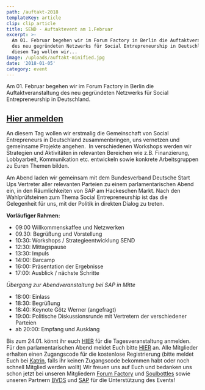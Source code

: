 ```yaml
---
path: /auftakt-2018
templateKey: article
clip: clip_article
title: SEND - Auftaktevent am 1.Februar
excerpt: >-
  Am 01. Februar begehen wir im Forum Factory in Berlin die Auftaktveranstaltung
  des neu gegründeten Netzwerks für Social Entrepreneurship in Deutschland. An
  diesem Tag wollen wir...
image: /uploads/auftakt-minified.jpg
date: '2018-01-05'
category: event
---
```

Am 01. Februar begehen wir im Forum Factory in Berlin die Auftaktveranstaltung des neu gegründeten Netzwerks für Social Entrepreneurship in Deutschland. 

## [Hier anmelden](https://www.eventbrite.com/e/send-auftaktevent-tickets-41754325311)

An diesem Tag wollen wir erstmalig die Gemeinschaft von Social Entrepreneurs in Deutschland zusammenbringen, uns vernetzen und gemeinsame Projekte angehen.  In verschiedenen Workshops werden wir Strategien und Aktivitäten in relevanten Bereichen wie z.B. Finanzierung, Lobbyarbeit, Kommunikation etc. entwickeln sowie konkrete Arbeitsgruppen zu Euren Themen bilden. 

Am Abend laden wir gemeinsam mit dem Bundesverband Deutsche Start Ups Vertreter aller relevanten Parteien zu einem parlamentarischen Abend ein, in den Räumlichkeiten von SAP am Hackeschen Markt. Nach den Wahlprüfsteinen zum Thema Social Entrepreneurship ist das die Gelegenheit für uns, mit der Politik in direkten Dialog zu treten. 

**Vorläufiger Rahmen:**

* 09:00 Willkommenskaffee und Netzwerken
* 09.30: Begrüßung und Vorstellung
* 10:30: Workshops / Strategieentwicklung SEND
* 12:30: Mittagspause
* 13:30: Impuls
* 14:00: Barcamp 
* 16:00: Präsentation der Ergebnisse
* 17:00: Ausblick / nächste Schritte

_Übergang zur Abendveranstaltung bei SAP in Mitte_

* 18:00: Einlass 
* 18:30: Begrüßung 
* 18:40: Keynote Götz Werner (angefragt)
* 19:00: Politische Diskussionsrunde mit Vertretern der verschiedener Parteien
* ab 20:00: Empfang und Ausklang

Bis zum 24.01. könnt ihr euch [HIER](https://www.eventbrite.com/e/send-auftaktevent-tickets-41754325311) für die Tagesveranstaltung anmelden. Für den parlamentarischen Abend meldet Euch bitte [HIER](https://www.eventbrite.de/e/politischer-dialog-zum-thema-social-entrepreneurship-tickets-42017476403?utm_term=eventurl_text) an. Alle Mitglieder erhalten einen Zugangscode für die kostenlose Registrierung (bitte meldet Euch bei [Katrin](mailto:katrin.elsemann@send-ev.de), falls ihr keinen Zugangscode bekommen habt oder noch schnell Mitglied werden wollt)
Wir freuen uns auf Euch und bedanken uns schon jetzt bei unseren Mitgliedern [Forum Factory](http://www.forum-factory.de/Eventgallerie-Seminar-und-Tagungslocation.1.0.html) und [Soulbottles](https://www.soulbottles.de/) sowie unseren Partnern [BVDS](https://deutschestartups.org/) und [SAP](http://dataspace-berlin.com/) für die Unterstützung des Events!
